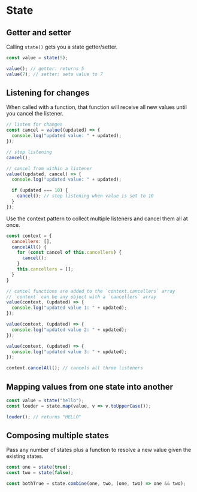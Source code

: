 # State

## Getter and setter

Calling `state()` gets you a state getter/setter.

```js
const value = state(5);

value(); // getter: returns 5
value(7); // setter: sets value to 7
```

## Listening for changes

When called with a function, that function will receive all new values until you cancel the listener.

```js
// listen for changes
const cancel = value((updated) => {
  console.log("updated value: " + updated);
});

// stop listening
cancel();

// cancel from within a listener
value((updated, cancel) => {
  console.log("updated value: " + updated);

  if (updated === 10) {
    cancel(); // stop listening when value is set to 10
  }
});
```

Use the context pattern to collect multiple listeners and cancel them all at once.

```js
const context = {
  cancellers: [],
  cancelAll() {
    for (const cancel of this.cancellers) {
      cancel();
    }
    this.cancellers = [];
  }
}

// cancel functions are added to the `context.cancellers` array
// `context` can be any object with a `cancellers` array
value(context, (updated) => {
  console.log("updated value 1: " + updated);
});

value(context, (updated) => {
  console.log("updated value 2: " + updated);
});

value(context, (updated) => {
  console.log("updated value 3: " + updated);
});

context.cancelAll(); // cancels all three listeners
```

## Mapping values from one state into another

```js
const value = state("hello");
const louder = state.map(value, v => v.toUpperCase());

louder(); // returns "HELLO"
```

## Composing multiple states

Pass any number of states plus a function to resolve a new value given the existing states.

```js
const one = state(true);
const two = state(false);

const bothTrue = state.combine(one, two, (one, two) => one && two);
```